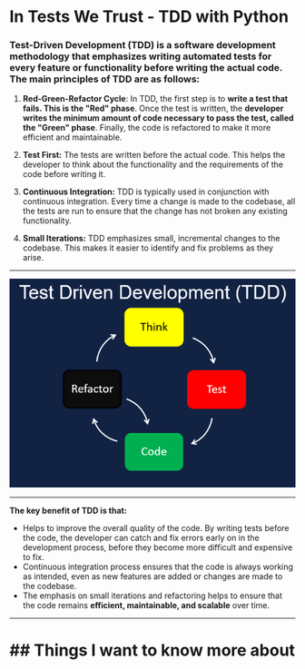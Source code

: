 # In Tests We Trust - TDD with Python

### Test-Driven Development (TDD) is a software development methodology that emphasizes writing automated tests for every feature or functionality before writing the actual code. The main principles of TDD are as follows:

1. **Red-Green-Refactor Cycle**: In TDD, the first step is to **write a test that fails. This is the "Red" phase**. Once the test is written, the **developer writes the minimum amount of code necessary to pass the test, called the "Green" phase**. Finally, the code is refactored to make it more efficient and maintainable.

2. **Test First:** The tests are written before the actual code. This helps the developer to think about the functionality and the requirements of the code before writing it.

3. **Continuous Integration:** TDD is typically used in conjunction with continuous integration. Every time a change is made to the codebase, all the tests are run to ensure that the change has not broken any existing functionality.

4. **Small Iterations:** TDD emphasizes small, incremental changes to the codebase. This makes it easier to identify and fix problems as they arise.
*****
![TDD](TDD.png)
******
**The key benefit of TDD is that:**
-  Helps to improve the overall quality of the code. By writing tests before the code, the developer can catch and fix errors early on in the development process, before they become more difficult and expensive to fix. 
-  Continuous integration process ensures that the code is always working as intended, even as new features are added or changes are made to the codebase.
-  The emphasis on small iterations and refactoring helps to ensure that the code remains **efficient, maintainable, and scalable** over time.
****
# ## Things I want to know more about